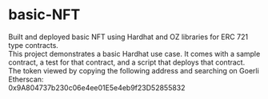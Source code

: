 # basic-NFT
Built and deployed basic NFT using Hardhat and OZ libraries for ERC 721 type contracts. <br />
This project demonstrates a basic Hardhat use case. It comes with a sample contract, a test for that contract, and a script that deploys that contract.<br/>
The token viewed by copying the following address and searching on Goerli Etherscan: <br />
0x9A804737b230c06e4ee01E5e4eb9f23D52855832
